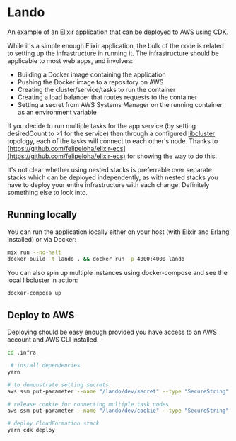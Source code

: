 # Lando

An example of an Elixir application that can be deployed to AWS using
[CDK](https://aws.amazon.com/cdk/).

While it's a simple enough Elixir application, the bulk of the code is related
to setting up the infrastructure in running it. The infrastructure should be
applicable to most web apps, and involves:

- Building a Docker image containing the application
- Pushing the Docker image to a repository on AWS
- Creating the cluster/service/tasks to run the container
- Creating a load balancer that routes requests to the container
- Setting a secret from AWS Systems Manager on the running container as an environment variable

If you decide to run multiple tasks for the app service (by setting desiredCount
to >1 for the service) then through a configured
[libcluster](https://github.com/bitwalker/libcluster) topology, each of the
tasks will connect to each other's node. Thanks to
[https://github.com/felipeloha/elixir-ecs](https://github.com/felipeloha/elixir-ecs)
for showing the way to do this.

It's not clear whether using nested stacks is preferrable over separate stacks
which can be deployed independently, as with nested stacks you have to deploy
your entire infrastructure with each change. Definitely something else to look
into.

## Running locally

You can run the application locally either on your host (with Elixir and Erlang
installed) or via Docker:

```bash
mix run --no-halt
docker build -t lando . && docker run -p 4000:4000 lando
```

You can also spin up multiple instances using docker-compose and see the local
libcluster in action:

```bash
docker-compose up
```

## Deploy to AWS

Deploying should be easy enough provided you have access to an AWS account and
AWS CLI installed.

```bash
cd .infra

 # install dependencies
yarn

# to demonstrate setting secrets
aws ssm put-parameter --name "/lando/dev/secret" --type "SecureString" --value "My secret"

# release cookie for connecting multiple task nodes
aws ssm put-parameter --name "/lando/dev/cookie" --type "SecureString" --value "cookie-monster"

# deploy CloudFormation stack
yarn cdk deploy
```
